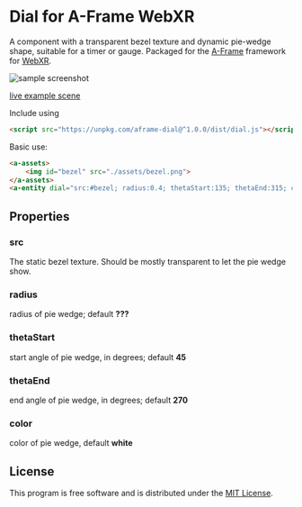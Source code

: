 # Dial for A-Frame WebXR

A component with a transparent bezel texture and dynamic pie-wedge shape, suitable for a timer or gauge. Packaged for the [A-Frame](https://aframe.io) framework for [WebXR](https://immersive-web.github.io/).

![sample screenshot](sample.png)

[live example scene](https://dougreeder.github.io/aframe-dial/example.html)


Include using
```html
<script src="https://unpkg.com/aframe-dial@^1.0.0/dist/dial.js"></script>
```


Basic use:
```html
<a-assets>
    <img id="bezel" src="./assets/bezel.png">
</a-assets>
<a-entity dial="src:#bezel; radius:0.4; thetaStart:135; thetaEnd:315; color:black;"></a-entity>
```

## Properties

### src
The static bezel texture. Should be mostly transparent to let the pie wedge show.

### radius
radius of pie wedge; default **???**

### thetaStart
start angle of pie wedge, in degrees; default **45**

### thetaEnd
end angle of pie wedge, in degrees; default **270**

### color
color of pie wedge, default **white**


## License

This program is free software and is distributed under the [MIT License](LICENSE).
